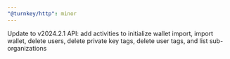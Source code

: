 ```yaml
---
"@turnkey/http": minor
---
```


Update to v2024.2.1 API: add activities to initialize wallet import, import wallet, delete users, delete private key tags, delete user tags, and list sub-organizations
